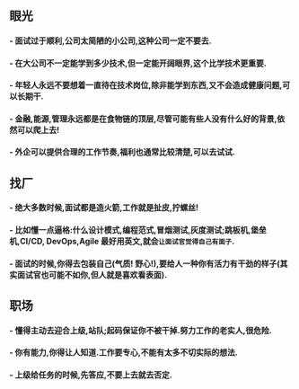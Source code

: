 


##  眼光
#### - 面试过于顺利,公司太简陋的小公司,这种公司一定不要去.
#### - 在大公司不一定能学到多少技术,但一定能开阔眼界,这个比学技术更重要.
#### - 年轻人永远不要想着一直待在技术岗位,除非能学到东西,又不会造成健康问题,可以长期干.
#### - 金融,能源,管理永远都是在食物链的顶层,尽管可能有些人没有什么好的背景,依然可以爬上去!
#### - 外企可以提供合理的工作节奏,福利也通常比较清楚,可以去试试.

##  找厂
#### - 绝大多数时候,面试都是造火箭,工作就是扯皮,拧螺丝!
#### - 比如懂一点逼格:什么设计模式,编程范式,冒烟测试,灰度测试;跳板机,堡垒机,CI/CD, DevOps,Agile 最好用英文,就会```让面试官觉得自己有面子```.
#### - 面试的时候,你得去包装自己(气质! 野心!),要给人一种你有活力有干劲的样子(其实面试官也可能不如你,但人就是喜欢看表面).

## 职场
#### - 懂得主动去迎合上级,站队;起码保证你不被干掉.努力工作的老实人,很危险.
#### - 你有能力,你得让人知道.工作要专心,不能有太多不切实际的想法.
#### - 上级给任务的时候,先答应,不要上去就去否定.




